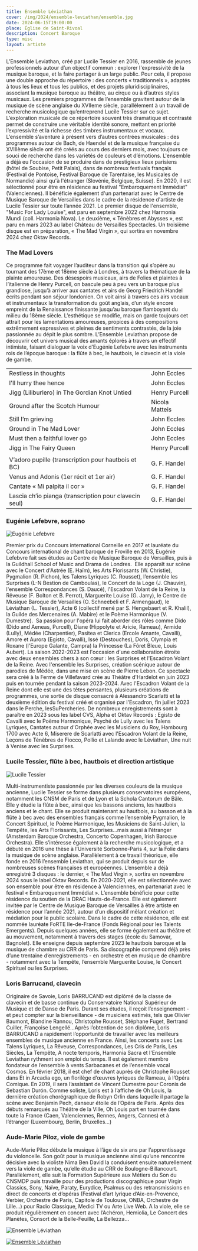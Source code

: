 ```yaml
---
title: Ensemble Léviathan
cover: /img/2024/ensemble-leviathan/ensemble.jpg
date: 2024-06-15T19:00:00
place: Église de Saint-Rivoal
description: Concert Baroque 
type: misc
layout: artiste
---
```


L’Ensemble Leviathan, créé par Lucile Tessier en 2016, rassemble de jeunes professionnels autour d’un objectif commun : explorer l'expressivité de la musique baroque, et la faire partager à un large public. Pour cela, il propose une double approche du répertoire : des concerts « traditionnels », adaptés à tous les lieux et tous les publics, et des projets pluridisciplinaires, associant la musique baroque au théâtre, au cirque ou à d’autres styles musicaux.
Les premiers programmes de l’ensemble gravitent autour de la musique de scène anglaise du XVIIeme siècle, parallèlement à un travail de recherche musicologique qu’entreprend Lucile Tessier sur ce sujet. L’exploration musicale de ce répertoire souvent très dramatique et contrasté permet de construire une véritable identité sonore, mettant en priorité l’expressivité et la richesse des timbres instrumentaux et vocaux.
L’ensemble s’aventure à présent vers d’autres contrées musicales : des programmes autour de Bach, de Haendel et de la musique française du XVIIIème siècle ont été créés au cours des derniers mois, avec toujours ce souci de recherche dans les variétés de couleurs et d’émotions.
L'ensemble a déjà eu l'occasion de se produire dans de prestigieux lieux parisiens (hôtel de Soubise, Petit Palais), dans de nombreux festivals français (Festival de Pontoise, Festival Baroque de Tarentaise, les Musicales de Normandie) ainsi qu'à l'étranger (Slovénie, Belgique, Suisse). 
En 2020, il est sélectionné pour être en résidence au festival "Embaroquement Immédiat" (Valenciennes). Il bénéficie également d'un partenariat avec le Centre de Musique Baroque de Versailles dans le cadre de la résidence d'artiste de Lucile Tessier sur toute l’année 2021.
Le premier disque de l'ensemble, "Music For Lady Louise", est paru en septembre 2022 chez Harmonia Mundi (coll. Harmonia Nova). Le deuxième, « Ténèbres et Abysses », est paru en mars 2023 au label Château de Versailles Spectacles. Un troisième disque est en préparation, « The Mad Virgin », qui sortira en novembre 2024 chez Oktav Records.

### The Mad Lovers

Ce programme fait voyager l’auditeur dans la transition qui s’opère au tournant des 17ème et 18ème siècle à Londres, à travers la thématique de la plainte amoureuse. 
Des désespoirs musicaux, airs de Folies et plaintes à l’italienne de Henry Purcell, on bascule peu à peu vers un baroque plus grandiose, jusqu’à arriver aux cantates et airs de Georg Friedrich Handel écrits pendant son séjour londonien.
On voit ainsi à travers ces airs vocaux et instrumentaux la transformation du goût anglais, d’un style encore empreint de la Renaissance finissante jusqu’au baroque flamboyant du milieu du 18ème siècle. 
L’esthétique se modifie, mais on garde toujours cet attrait pour les lamentations amoureuses, propices à des compositions extrêmement expressives et pleines de sentiments contrastés, de la joie passionnée au dépit le plus sombre. 
L’Ensemble Leviathan propose de découvrir cet univers musical des amants éplorés à travers un effectif intimiste, faisant dialoguer la voix d’Eugénie Lefebvre avec les instruments rois de l’époque baroque : la flûte à bec, le hautbois, le clavecin et la viole de gambe. 

|                                                        |                |
|:-------------------------------------------------------|:---------------|
| Restless in thoughts                                   | John Eccles    |
| I'll hurry thee hence                                  | John Eccles    |
| Jigg (Liliburlero) in The Gordian Knot Untied          | Henry Purcell  |
| Ground after the Scotch Humour 					               | Nicola Matteis |
| Still I’m grieving                                     | John Eccles    |
| Ground in The Mad Lover 						                   | John Eccles    |
| Must then a faithful lover go 			                   | John Eccles    |
| Jigg in The Fairy Queen       	                       | Henry Purcell  |
|                                                        |                |
| V’adoro pupille (transcription pour hautbois et BC)    | G. F. Handel   |
| Venus and Adonis (1er récit et 1er air)                | G. F. Handel   |
| Cantate « Mi palpita il cor »                          | G. F. Handel   |
| Lascia ch’io pianga (transcription pour clavecin seul) | G. F. Handel   |

### Eugénie Lefebvre, soprano
![Eugénie Lefebvre](/img/2024/ensemble-leviathan/eugenie.jpg)

Premier prix du Concours international Corneille en 2017 et lauréate du Concours international de chant baroque de Froville en 2013, Eugénie Lefebvre fait ses études au Centre de Musique Baroque de Versailles, puis à la Guildhall School of Music and Drama de Londres.
​
Elle apparaît sur scène avec le Concert d'Astrée (E. Haïm), les Arts Florissants (W. Christie), Pygmalion (R. Pichon), les Talens Lyriques (C. Rousset), l’ensemble les Surprises (L-N Bestion de Camboulas), le Concert de la Loge (J. Chauvin), l'ensemble Correspondances (S. Daucé), l'Escadron Volant de la Reine, la Rêveuse (F. Bolton et B. Perrot), Marguerite Louise (G. Jarry), le Centre de Musique Baroque de Versailles (O. Schneebeli et F. Armengaud), le Léviathan (L. Tessier), Acte 6 (collectif mené par S. Hengebaert et R. Khalil), la Guilde des Mercenaires (A. Mabire) et le Poème Harmonique (V. Dumestre).
​
Sa passion pour l'opéra lui fait aborder des rôles comme Dido (Dido and Aeneas, Purcell), Diane (Hippolyte et Aricie, Rameau), Armide (Lully), Médée (Charpentier), Pasitea et Clerica (Ercole Amante, Cavalli), Amore et Aurora (Egisto, Cavalli), Issé (Destouches), Doris, Olympia et Roxane (l'Europe Galante, Campra) la Princesse (La Fôret Bleue, Louis Aubert).
​
La saison 2022-2023 est l'occasion d'une collaboration étroite avec deux ensembles chers à son cœur : les Surprises et l'Escadron Volant de la Reine. Avec l'ensemble les Surprises, création scénique autour de parodies de Médée, dans une mise en scène de Pierre Lebon. Ce spectacle sera créé à la Ferme de Villefavard crée au Théâtre d'Hardelot en juin 2023 puis en tournée pendant la saison 2023-2024. 
Avec l'Escadron Volant de la Reine dont elle est une des têtes pensantes, plusieurs créations de programmes, une sortie de disque consacré à Alessandro Scarlatti et la deuxième édition du festival créé et organisé par l'Escadron, fin juillet 2023 dans le Perche, lesSuPercheries.
De nombreux enregistrements sont à paraître en 2023 sous les label CVS, Alpha et Oktav Records : Egisto de Cavalli avec le Poème Harmonique, Psyché de Lully avec les Talens Lyriques, Cantates autour d'Orphée avec les Musiciens du Roy, Hambourg 1700 avec Acte 6, Miserere de Scarlatti avec l'Escadron Volant de la Reine, Leçons de Ténèbres de Fiocco, Pollio et Lalande avec le Léviathan, Une nuit à Venise avec les Surprises. 

### Lucile Tessier, flûte à bec, hautbois et direction artistique
![Lucile Tessier](/img/2024/ensemble-leviathan/lucile.jpg)

Multi-instrumentiste passionnée par les diverses couleurs de la musique ancienne, Lucile Tessier se forme dans plusieurs conservatoires européens, notamment les CNSM de Paris et de Lyon et la Schola Cantorum de Bâle. Elle y étudie la flûte à bec, ainsi que les bassons anciens, les hautbois anciens et le chant. 
Elle se produit maintenant au hautbois, au basson et à la flûte à bec avec des ensembles français comme l’ensemble Pygmalion, le Concert Spirituel, le Poème Harmonique, les Musiciens de Saint-Julien, la Tempête, les Arts Florissants, Les Surprises…mais aussi à l’étranger (Amsterdam Baroque Orchestra, Concerto Copenhagen, Irish Baroque Orchestra). Elle s’intéresse également à la recherche musicologique, et a débuté en 2016 une thèse à l’Université Sorbonne-Paris 4, sur la Folie dans la musique de scène anglaise. Parallèlement à ce travail théorique, elle fonde en 2016 l’ensemble Leviathan, qui se produit depuis sur de nombreuses scènes françaises et européennes. L’ensemble a déjà enregistré 3 disques : le dernier, « The Mad Virgin », sortira en novembre 2024 sous le label Oktav Records.
En 2020-2021, elle est sélectionnée avec son ensemble pour être en résidence à Valenciennes, en partenariat avec le festival « Embaroquement Immédiat ». L’ensemble bénéficie pour cette résidence du soutien de la DRAC Hauts-de-France. 
Elle est également invitée par le Centre de Musique Baroque de Versailles à être artiste en résidence pour l’année 2021, autour d’un dispositif mêlant création et médiation pour le public scolaire. Dans le cadre de cette résidence, elle est nommée lauréate FoRTE Ile-de-France (Fonds Régional pour les Talents Emergents). 
Depuis quelques années, elle se forme également au théâtre et au mouvement, notamment à travers des stages (école du Samovar, Bagnolet). 
Elle enseigne depuis septembre 2023 le hautbois baroque et la musique de chambre au CRR de Paris.
Sa discographie comprend déjà près d’une trentaine d’enregistrements - en orchestre et en musique de chambre - notamment avec la Tempête, l’ensemble Marguerite Louise, le Concert Spirituel ou les Surprises. 

### Loris Barrucand, clavecin
Originaire de Savoie, Loris BARRUCAND est diplômé de la classe de clavecin et de basse continue du Conservatoire National Supérieur de Musique et de Danse de Paris. Durant ses études, il reçoit l’enseignement - et peut compter sur la bienveillance - de musiciens estimés, tels que Olivier Baumont, Blandine Rannou, Christophe Rousset, Stéphane Fuget, Bertrand Cuiller, Françoise Lengellé…Après l’obtention de son diplôme, Loris BARRUCAND a rapidement l’opportunité de travailler avec les meilleurs ensembles de musique ancienne en France. Ainsi, les concerts avec Les Talens Lyriques, La Rêveuse, Correspondances, Les Cris de Paris, Les Siècles, La Tempête, A nocte temporis, Harmonia Sacra et l'Ensemble Leviathan rythment son emploi du temps. Il est également membre fondateur de l’ensemble à vents Sarbacanes et de l’ensemble vocal Cosmos.
En février 2018, il est chef de chant auprès de Christophe Rousset dans Et in Arcadia ego, un florilège d’œuvres lyriques de Rameau, à l’Opéra Comique. En 2019, il sera l’assistant de Vincent Dumestre pour Coronis de Sebastian Durón. 
Comme soliste, Loris est à l’affiche de Oh Louis, la dernière création chorégraphique de Robyn Orlin dans laquelle il partage la scène avec Benjamin Pech, danseur étoile de l’Opéra de Paris. Après des débuts remarqués au Théâtre de la Ville, Oh Louis part en tournée dans toute la France (Caen, Valenciennes, Rennes, Angers, Cannes) et à l’étranger (Luxembourg, Berlin, Bruxelles…)

### Aude-Marie Piloz, viole de gambe
Aude-Marie Piloz débute la musique à l’âge de six ans par l’apprentissage du violoncelle.
Son goût pour la musique ancienne ainsi qu’une rencontre décisive avec la violiste Nima Ben David la conduisent ensuite naturellement vers la viole de gambe, qu’elle étudie au CRR de Boulogne-Billancourt.
Parallèlement, elle suit la Formation Supérieure aux Métiers du Son du CNSMDP puis travaille pour des productions discographique pour Virgin Classics, Sony, Naïve, Paraty, Eurydice, Psalmus ou des retransmissions en direct de concerts et d’opéras (Festival d’art lyrique d’Aix-en-Provence, Verbier, Orchestre de Paris, Capitole de Toulouse, ONBA, Orchestre de Lille…) pour Radio Classique, Medici TV ou Arte Live Web.
A la viole, elle se produit régulièrement en concert avec l’Achéron, Hemiolia, Le Concert des Planètes, Consort de la Belle-Feuille, La Bellezza…

![Ensemble Léviathan](/img/2024/ensemble-leviathan/ensemble2.jpg)

[![Ensemble Léviathan](https://img.youtube.com/vi/hCY1PLVHlXw/0.jpg)](https://www.youtube.com/watch?v=hCY1PLVHlXw "Ensemble Léviathan")
